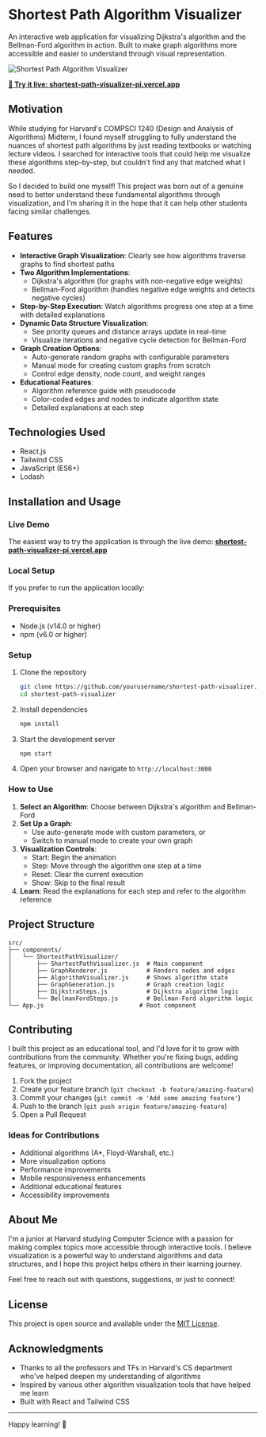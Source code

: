 # Shortest Path Algorithm Visualizer

An interactive web application for visualizing Dijkstra's algorithm and the Bellman-Ford algorithm in action. Built to make graph algorithms more accessible and easier to understand through visual representation.

![Shortest Path Algorithm Visualizer](./screenshot.png)

**[🚀 Try it live: shortest-path-visualizer-pi.vercel.app](https://shortest-path-visualizer-pi.vercel.app)**


## Motivation

While studying for Harvard's COMPSCI 1240 (Design and Analysis of Algorithms) Midterm, I found myself struggling to fully understand the nuances of shortest path algorithms by just reading textbooks or watching lecture videos. I searched for interactive tools that could help me visualize these algorithms step-by-step, but couldn't find any that matched what I needed.

So I decided to build one myself! This project was born out of a genuine need to better understand these fundamental algorithms through visualization, and I'm sharing it in the hope that it can help other students facing similar challenges.

## Features

- **Interactive Graph Visualization**: Clearly see how algorithms traverse graphs to find shortest paths
- **Two Algorithm Implementations**:
  - Dijkstra's algorithm (for graphs with non-negative edge weights)
  - Bellman-Ford algorithm (handles negative edge weights and detects negative cycles)
- **Step-by-Step Execution**: Watch algorithms progress one step at a time with detailed explanations
- **Dynamic Data Structure Visualization**: 
  - See priority queues and distance arrays update in real-time
  - Visualize iterations and negative cycle detection for Bellman-Ford
- **Graph Creation Options**:
  - Auto-generate random graphs with configurable parameters
  - Manual mode for creating custom graphs from scratch
  - Control edge density, node count, and weight ranges
- **Educational Features**:
  - Algorithm reference guide with pseudocode
  - Color-coded edges and nodes to indicate algorithm state
  - Detailed explanations at each step

## Technologies Used

- React.js
- Tailwind CSS
- JavaScript (ES6+)
- Lodash

## Installation and Usage

### Live Demo
The easiest way to try the application is through the live demo:
**[shortest-path-visualizer-pi.vercel.app](https://shortest-path-visualizer-pi.vercel.app)**

### Local Setup
If you prefer to run the application locally:

### Prerequisites
- Node.js (v14.0 or higher)
- npm (v6.0 or higher)

### Setup
1. Clone the repository
   ```bash
   git clone https://github.com/yourusername/shortest-path-visualizer.git
   cd shortest-path-visualizer
   ```

2. Install dependencies
   ```bash
   npm install
   ```

3. Start the development server
   ```bash
   npm start
   ```

4. Open your browser and navigate to `http://localhost:3000`

### How to Use

1. **Select an Algorithm**: Choose between Dijkstra's algorithm and Bellman-Ford
2. **Set Up a Graph**: 
   - Use auto-generate mode with custom parameters, or
   - Switch to manual mode to create your own graph
3. **Visualization Controls**:
   - Start: Begin the animation
   - Step: Move through the algorithm one step at a time
   - Reset: Clear the current execution
   - Show: Skip to the final result
4. **Learn**: Read the explanations for each step and refer to the algorithm reference

## Project Structure

```
src/
├── components/
│   └── ShortestPathVisualizer/
│       ├── ShortestPathVisualizer.js  # Main component
│       ├── GraphRenderer.js           # Renders nodes and edges
│       ├── AlgorithmVisualizer.js     # Shows algorithm state
│       ├── GraphGeneration.js         # Graph creation logic
│       ├── DijkstraSteps.js           # Dijkstra algorithm logic
│       └── BellmanFordSteps.js        # Bellman-Ford algorithm logic
└── App.js                           # Root component
```

## Contributing

I built this project as an educational tool, and I'd love for it to grow with contributions from the community. Whether you're fixing bugs, adding features, or improving documentation, all contributions are welcome!

1. Fork the project
2. Create your feature branch (`git checkout -b feature/amazing-feature`)
3. Commit your changes (`git commit -m 'Add some amazing feature'`)
4. Push to the branch (`git push origin feature/amazing-feature`)
5. Open a Pull Request

### Ideas for Contributions
- Additional algorithms (A*, Floyd-Warshall, etc.)
- More visualization options
- Performance improvements
- Mobile responsiveness enhancements
- Additional educational features
- Accessibility improvements

## About Me

I'm a junior at Harvard studying Computer Science with a passion for making complex topics more accessible through interactive tools. I believe visualization is a powerful way to understand algorithms and data structures, and I hope this project helps others in their learning journey.

Feel free to reach out with questions, suggestions, or just to connect!

## License

This project is open source and available under the [MIT License](LICENSE).

## Acknowledgments

- Thanks to all the professors and TFs in Harvard's CS department who've helped deepen my understanding of algorithms
- Inspired by various other algorithm visualization tools that have helped me learn
- Built with React and Tailwind CSS

---

Happy learning! 🍎
